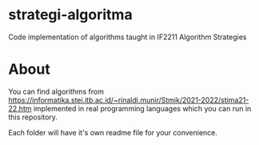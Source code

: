 # strategi-algoritma
Code implementation of algorithms taught in IF2211 Algorithm Strategies

# About
You can find algorithms from https://informatika.stei.itb.ac.id/~rinaldi.munir/Stmik/2021-2022/stima21-22.htm implemented in real programming languages which you can run in this repository.

Each folder will have it's own readme file for your convenience.
